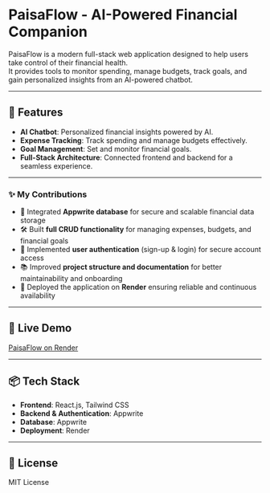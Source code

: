 # PaisaFlow - AI-Powered Financial Companion

PaisaFlow is a modern full-stack web application designed to help users take control of their financial health.  
It provides tools to monitor spending, manage budgets, track goals, and gain personalized insights from an AI-powered chatbot.

---

## 🚀 Features
- **AI Chatbot**: Personalized financial insights powered by AI.  
- **Expense Tracking**: Track spending and manage budgets effectively.  
- **Goal Management**: Set and monitor financial goals.  
- **Full-Stack Architecture**: Connected frontend and backend for a seamless experience.

---

### ✨ My Contributions
- 🔗 Integrated **Appwrite database** for secure and scalable financial data storage  
- 🛠 Built **full CRUD functionality** for managing expenses, budgets, and financial goals  
- 🔐 Implemented **user authentication** (sign-up & login) for secure account access  
- 📚 Improved **project structure and documentation** for better maintainability and onboarding  
- 🚀 Deployed the application on **Render** ensuring reliable and continuous availability  


---

## 🔗 Live Demo
[PaisaFlow on Render](https://paisaflow-inxp.onrender.com/)

---

## 📦 Tech Stack
- **Frontend**: React.js, Tailwind CSS  
- **Backend & Authentication**: Appwrite 
- **Database**: Appwrite  
- **Deployment**: Render

---

## 📜 License
MIT License
